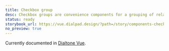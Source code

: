 ```yaml
---
title: Checkbox group
desc: Checkbox groups are convenience components for a grouping of related Checkboxes.
status: ready
storybook_url: https://vue.dialpad.design/?path=/story/components-checkbox-group--default
no_preview: true
---
```


<aside class="d-notice d-notice--info d-mt24 d-wmx100p" role="status" aria-hidden="false">
  <div class="d-notice__icon">
    <dt-icon name="info"></dt-icon>
  </div>
  <div class="d-notice__content d-stack4">
    <p class="d-notice__message">

Currently documented in [Dialtone Vue](https://vue.dialpad.design/?path=/docs/components-checkbox-group--default).
    </p>
  </div>
</aside>
